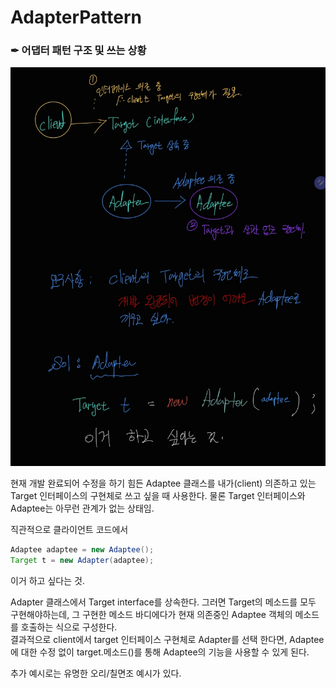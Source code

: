 # AdapterPattern

### ✒︎ 어댑터 패턴 구조 및 쓰는 상황

![adapterPattern](/img/patterns/adaptorPattern.jpeg)

현재 개발 완료되어 수정을 하기 힘든 Adaptee 클래스를 내가(client) 의존하고 있는 Target 인터페이스의 구현체로 쓰고 싶을 때 사용한다. 물론 Target 인터페이스와 Adaptee는 아무런 관계가 없는 상태임.

직관적으로 클라이언트 코드에서

```java
Adaptee adaptee = new Adaptee();
Target t = new Adapter(adaptee);
```

이거 하고 싶다는 것.

Adapter 클래스에서 Target interface를 상속한다. 그러면 Target의 메소드를 모두 구현해야하는데, 그 구현한 메소드 바디에다가 현재 의존중인 Adaptee 객체의 메소드를 호출하는 식으로 구성한다.  
결과적으로 client에서 target 인터페이스 구현체로 Adapter를 선택 한다면, Adaptee에 대한 수정 없이 target.메소드()를 통해 Adaptee의 기능을 사용할 수 있게 된다.

추가 예시로는 유명한 오리/칠면조 예시가 있다.
